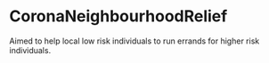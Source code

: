 # CoronaNeighbourhoodRelief
Aimed to help local low risk individuals to run errands for higher risk individuals.
